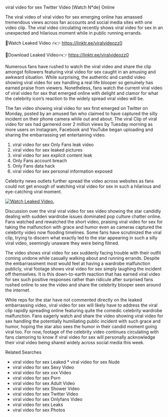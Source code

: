 ﻿viral video for sex Twitter Video [Watch N*de] Online

The viral video of ﻿viral video for sex emerging online has amassed tremendous views across fan accounts and social media sites with one video clip. The viral video circulating recently shows ﻿viral video for sex in an unexpected and hilarious moment while in public running errands. 

🔴Watch Leaked Video 🔥👉  https://linktr.ee/viralvideozz0 

🔴Download Leaked Video🔥👉  https://linktr.ee/viralvideozz0 

Numerous fans have rushed to watch the viral video and share the clip amongst followers featuring ﻿viral video for sex caught in an amusing and awkward situation. While surprising, the authentic and candid video showing ﻿viral video for sex handling a real life blooper so genuinely has earned praise from viewers. Nonetheless, fans watch the current viral video of ﻿viral video for sex that emerged online with delight and clamor for what the celebrity icon’s reaction to the widely spread viral video will be.

The fan video showing ﻿viral video for sex first emerged on Twitter on Monday, posted by an amused fan who claimed to have captured the silly incident on their phone camera while out and about. The viral Clip of ﻿viral video for sex had garnered over 2 million views by Tuesday morning as more users on Instagram, Facebook and YouTube began uploading and sharing the embarrassing yet entertaining video. 

1. ﻿viral video for sex Only Fans leak video
2. ﻿viral video for sex leaked pictures
3. ﻿viral video for sex explicit content leak
4. Only Fans account breach
5. Only Fans data hack
6. ﻿viral video for sex personal information exposed

Celebrity news outlets further spread the video across websites as fans could not get enough of watching ﻿viral video for sex in such a hilarious and eye-catching viral moment. 

[![Watch Leaked Video.](https://miro.medium.com/v2/resize:fit:828/format:webp/1*cilzJN44JGOrTw9NJCrNHA.gif "Watch Leaked Video")](https://linktr.ee/viralvideozz0)

Discussion over the viral ﻿viral video for sex video showing the star candidly dealing with sudden wardrobe issues dominated pop culture chatter online. Fans watched and rewatched the short video, praising ﻿viral video for sex for taking the malfunction with grace and humor even as cameras captured the celebrity video now flooding timelines. Some fans have scrutinized the viral clip, trying to discern what exactly led to the star appearing in such a silly viral video, seemingly unaware they were being filmed.

The video shows ﻿viral video for sex suddenly facing trouble with their outfit coming undone while casually walking about and running errands. Despite the embarrassment most would feel at having a wardrobe malfunction publicly, viral footage shows ﻿viral video for sex simply laughing the incident off themselves. It is this down-to-earth reaction that has earned ﻿viral video for sex such positive responses rather than ridicule after surprised fans rushed online to see the video and share the celebrity blooper seen around the internet.  

While reps for the star have not commented directly on the leaked embarrassing video, ﻿viral video for sex will likely have to address the viral clip rapidly spreading online featuring quite the comedic celebrity wardrobe malfunction. Fans eagerly watch and share the video showing ﻿viral video for sex handling the potentially humiliating public incident with such grace and humor, hoping the star also sees the humor in their candid moment going viral too. For now, footage of the celebrity video continues circulating with fans clamoring to know if ﻿viral video for sex will personally acknowledge their viral video being shared widely across social media this week.

Related Searches
* ﻿viral video for sex Leaked
﻿* viral video for sex Nude
* ﻿viral video for sex Sexy Video
* ﻿viral video for sex xxx Video
* ﻿viral video for sex Porn
* ﻿viral video for sex Adult Video
* ﻿viral video for sex Shower Video
* ﻿viral video for sex Twitter Video
* ﻿viral video for sex Onlyfans Video
* ﻿viral video for sex Leaks
* ﻿viral video for sex Photos